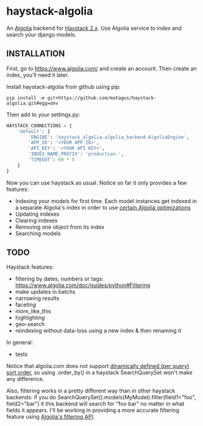haystack-algolia
================

An [Algolia](https://www.algolia.com/) backend for [Haystack 2.x](http://haystacksearch.org/).
Use Algolia service to index and search your django models.


INSTALLATION
------------

First, go to https://www.algolia.com/ and create an account. Then create an
index, you'll need it later.

Install haystack-algolia from github using pip:

    pip install -e git+https://github.com/matagus/haystack-algolia.git#egg=dev

Then add to your settings.py:


```python
HAYSTACK_CONNECTIONS = {
    'default': {
        'ENGINE': 'haystack_algolia.algolia_backend.AlgoliaEngine',
        'APP_ID': '<YOUR APP ID>',
        'API_KEY': '<YOUR API KEY>',
        'INDEX_NAME_PREFIX': 'production-',
        'TIMEOUT': 60 * 5
    }
}
```

Now you can use haystack as usual. Notice so far it only provides a few features:

 * Indexing your models for first time. Each model instances get indexed in a separate
 Algolia's index in order to use [certain Algolia optimizations](https://www.algolia.com/doc/guides/python#Sorting)
 * Updating indexes
 * Clearing indexes
 * Removing one object from its index
 * Searching models

TODO
----

Haystack features:

 * filtering by dates, numbers or tags: https://www.algolia.com/doc/guides/python#Filtering
 * make updates in batchs
 * narrowing results
 * faceting
 * more_like_this
 * highlighting
 * geo-search
 * reindexing without data-loss using a new index & then renaming it

In general:

 * tests


Notice that algolia.com does not support [dinamically defined (per query) sort
order](https://www.algolia.com/doc/guides/python#Sorting), so using
.order_by() in a haystack SearchQuerySet won't make any difference.

Also, filtering works in a pretty different way than in other haystack backends:
if you do SearchQuerySet().models(MyModel).filter(field1="foo", field2="bar") it
this backend will search for "foo bar" no matter in what fields it appears. I'll
be working in providing a more accurate filtering feature using [Algolia's
filtering API](https://www.algolia.com/doc/guides/python#Filtering).
